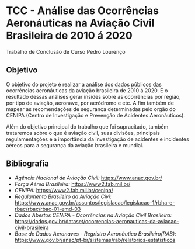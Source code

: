 # TCC - Análise das Ocorrências Aeronáuticas na Aviação Civil Brasileira de 2010 á 2020
 Trabalho de Conclusão de Curso Pedro Lourenço 

## Objetivo
O objetivo do projeto é realizar a análise dos dados públicos das ocorrências aeronáuticas da aviação brasileira de 2010 á 2020. E o resultado dessas análises gerar insides sobre as ocorrências por região, por tipo de aviação, aeronave, por aeródromo e etc. 
A fim também de mapear as recomendações de segurança determinadas pelo orgão do CENIPA (Centro de Investigação e Prevenção de Acidentes Aeronáuticos).

Além do objetivo principal do trabalho que foi supracitado, também trataremos sobre o que é aviação civil, suas divisões, principais regulamentações e a importância da investigação de acidentes e incidentes aéreos para a segurança da aviação brasileira e mundial. 


## Bibliografia
- *Agência Nacional de Aviação Civil:* https://www.anac.gov.br/
- *Força Aérea Brasileira:* https://www2.fab.mil.br/
- *CENIPA:* https://www2.fab.mil.br/cenipa/
- *Regulamento Brasileiro da Aviação Civi:* https://www.anac.gov.br/assuntos/legislacao/legislacao-1/rbha-e-rbac/rbac/rbac-01-emd-03 
- *Dados Abertos CENIPA - Ocorrências na Aviação Civil Brasileira:* https://dados.gov.br/dataset/ocorrencias-aeronauticas-da-aviacao-civil-brasileira
- *Base de Dados Aeronaves - Regristro Aeronáutico Brasileiro(RAB):* https://www.gov.br/anac/pt-br/sistemas/rab/relatorios-estatisticos